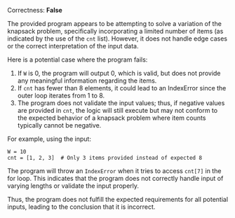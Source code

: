 Correctness: **False**

The provided program appears to be attempting to solve a variation of the knapsack problem, specifically incorporating a limited number of items (as indicated by the use of the `cnt` list). However, it does not handle edge cases or the correct interpretation of the input data. 

Here is a potential case where the program fails:

1. If `W` is 0, the program will output 0, which is valid, but does not provide any meaningful information regarding the items.
2. If `cnt` has fewer than 8 elements, it could lead to an IndexError since the outer loop iterates from 1 to 8.
3. The program does not validate the input values; thus, if negative values are provided in `cnt`, the logic will still execute but may not conform to the expected behavior of a knapsack problem where item counts typically cannot be negative.

For example, using the input:
```
W = 10
cnt = [1, 2, 3]  # Only 3 items provided instead of expected 8
```

The program will throw an `IndexError` when it tries to access `cnt[7]` in the for loop. This indicates that the program does not correctly handle input of varying lengths or validate the input properly.

Thus, the program does not fulfill the expected requirements for all potential inputs, leading to the conclusion that it is incorrect.